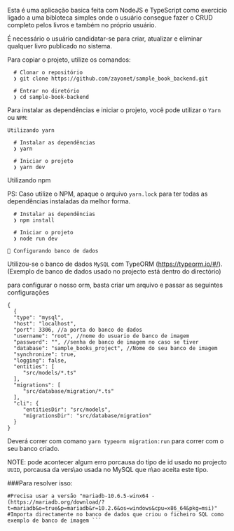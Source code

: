 Esta é uma aplicação basica feita com NodeJS e TypeScript como exercicio ligado a uma bibloteca simples onde o usuário consegue fazer o CRUD completo pelos livros e também no próprio usuário.

É necessário o usuário candidatar-se para criar, atualizar e eliminar qualquer livro publicado no sistema.

Para copiar o projeto, utilize os comandos:
```
  # Clonar o repositório
  ❯ git clone https://github.com/zayonet/sample_book_backend.git

  # Entrar no diretório
  ❯ cd sample-book-backend
```

Para instalar as dependências e iniciar o projeto, você pode utilizar o ```Yarn``` ou ```NPM```:
```
Utilizando yarn

  # Instalar as dependências
  ❯ yarn

  # Iniciar o projeto
  ❯ yarn dev
```
Utilizando npm

PS: Caso utilize o NPM, apaque o arquivo ```yarn.lock``` para ter todas as dependências instaladas da melhor forma.
```
  # Instalar as dependências
  ❯ npm install

  # Iniciar o projeto
  ❯ node run dev

🚀 Configurando banco de dados
```
Utilizou-se o banco de dados ```MySQL``` com TypeORM (https://typeorm.io/#/). (Exemplo de banco de dados usado no projecto está dentro do directório) 

para configurar o nosso orm, basta criar um arquivo e passar as seguintes configurações
```
{
  {
  "type": "mysql",
  "host": "localhost",
  "port": 3306, //a porta do banco de dados 
  "username": "root", //nome do usuario de banco de imagem
  "password": "", //senha de banco de imagem no caso se tiver
  "database": "sample_books_project", //Nome do seu banco de imagem
  "synchronize": true,
  "logging": false,
  "entities": [
     "src/models/*.ts"
  ],
  "migrations": [
     "src/database/migration/*.ts"
  ],
  "cli": {
     "entitiesDir": "src/models",
     "migrationsDir": "src/database/migration"
  }
}
```
Deverá correr com comano ```yarn typeorm migration:run``` para correr com o seu banco criado.

NOTE: pode acontecer algum erro porcausa do tipo de id usado no projecto ```UUID```, porcausa da vers\ao usada no MySQL que n\ao aceita este tipo. 

###Para resolver isso:
```
#Precisa usar a versão "mariadb-10.6.5-winx64 - (https://mariadb.org/download/?t=mariadb&o=true&p=mariadb&r=10.2.6&os=windows&cpu=x86_64&pkg=msi)"
#Importa directamente no banco de dados que criou o ficheiro SQL como exemplo de banco de imagem ```

